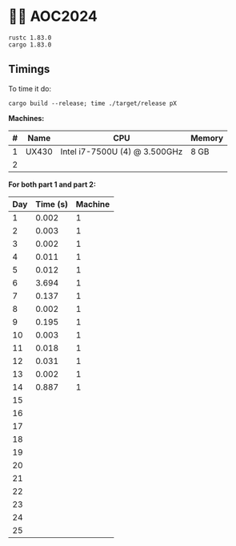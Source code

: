 # 🎄🌟 AOC2024

```
rustc 1.83.0
cargo 1.83.0
```

## Timings

To time it do:

```
cargo build --release; time ./target/release pX
```

**Machines:**

| # | Name  | CPU                           | Memory |
| - | ----- | ----------------------------- | ------ |
| 1 | UX430 | Intel i7-7500U (4) @ 3.500GHz | 8 GB   |
| 2 |       |                               |        |

**For both part 1 and part 2:**

| Day | Time (s) | Machine |
| --- | -------- | ------- |
| 1   | 0.002    | 1       |
| 2   | 0.003    | 1       |
| 3   | 0.002    | 1       |
| 4   | 0.011    | 1       |
| 5   | 0.012    | 1       |
| 6   | 3.694    | 1       |
| 7   | 0.137    | 1       |
| 8   | 0.002    | 1       |
| 9   | 0.195    | 1       |
| 10  | 0.003    | 1       |
| 11  | 0.018    | 1       |
| 12  | 0.031    | 1       |
| 13  | 0.002    | 1       |
| 14  | 0.887    | 1       |
| 15  |          |         |
| 16  |          |         |
| 17  |          |         |
| 18  |          |         |
| 19  |          |         |
| 20  |          |         |
| 21  |          |         |
| 22  |          |         |
| 23  |          |         |
| 24  |          |         |
| 25  |          |         |
